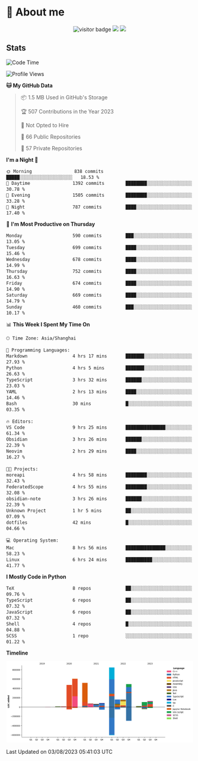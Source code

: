 <!-- ![](https://youpai.roccoshi.top/img/20200804214216.png) -->

# 🧐 About me
 
<p align="center">
<img src="https://visitor-badge.laobi.icu/badge?page_id=Lincest.Lincest&title=hits" alt="visitor badge"/>
<a href="mailto:imroccoshi@gmail.com"><img src="https://img.shields.io/badge/gmail-imroccoshi%40gmail.com-red"></a>
<a href="https://blog.roccoshi.top"><img src="https://img.shields.io/badge/blog-roccoshi-green"></a>
</p>

## Stats

<!--START_SECTION:waka-->
![Code Time](http://img.shields.io/badge/Code%20Time-457%20hrs%208%20mins-blue)

![Profile Views](http://img.shields.io/badge/Profile%20Views-7-blue)

**🐱 My GitHub Data** 

> 📦 1.5 MB Used in GitHub's Storage 
 > 
> 🏆 507 Contributions in the Year 2023
 > 
> 🚫 Not Opted to Hire
 > 
> 📜 66 Public Repositories 
 > 
> 🔑 57 Private Repositories 
 > 
**I'm a Night 🦉** 

```text
🌞 Morning                838 commits         █████░░░░░░░░░░░░░░░░░░░░   18.53 % 
🌆 Daytime                1392 commits        ████████░░░░░░░░░░░░░░░░░   30.78 % 
🌃 Evening                1505 commits        ████████░░░░░░░░░░░░░░░░░   33.28 % 
🌙 Night                  787 commits         ████░░░░░░░░░░░░░░░░░░░░░   17.40 % 
```
📅 **I'm Most Productive on Thursday** 

```text
Monday                   590 commits         ███░░░░░░░░░░░░░░░░░░░░░░   13.05 % 
Tuesday                  699 commits         ████░░░░░░░░░░░░░░░░░░░░░   15.46 % 
Wednesday                678 commits         ████░░░░░░░░░░░░░░░░░░░░░   14.99 % 
Thursday                 752 commits         ████░░░░░░░░░░░░░░░░░░░░░   16.63 % 
Friday                   674 commits         ████░░░░░░░░░░░░░░░░░░░░░   14.90 % 
Saturday                 669 commits         ████░░░░░░░░░░░░░░░░░░░░░   14.79 % 
Sunday                   460 commits         ███░░░░░░░░░░░░░░░░░░░░░░   10.17 % 
```


📊 **This Week I Spent My Time On** 

```text
🕑︎ Time Zone: Asia/Shanghai

💬 Programming Languages: 
Markdown                 4 hrs 17 mins       ███████░░░░░░░░░░░░░░░░░░   27.93 % 
Python                   4 hrs 5 mins        ███████░░░░░░░░░░░░░░░░░░   26.63 % 
TypeScript               3 hrs 32 mins       ██████░░░░░░░░░░░░░░░░░░░   23.03 % 
YAML                     2 hrs 13 mins       ████░░░░░░░░░░░░░░░░░░░░░   14.46 % 
Bash                     30 mins             █░░░░░░░░░░░░░░░░░░░░░░░░   03.35 % 

🔥 Editors: 
VS Code                  9 hrs 25 mins       ███████████████░░░░░░░░░░   61.34 % 
Obsidian                 3 hrs 26 mins       ██████░░░░░░░░░░░░░░░░░░░   22.39 % 
Neovim                   2 hrs 29 mins       ████░░░░░░░░░░░░░░░░░░░░░   16.27 % 

🐱‍💻 Projects: 
moreapi                  4 hrs 58 mins       ████████░░░░░░░░░░░░░░░░░   32.43 % 
FederatedScope           4 hrs 55 mins       ████████░░░░░░░░░░░░░░░░░   32.08 % 
obsidian-note            3 hrs 26 mins       ██████░░░░░░░░░░░░░░░░░░░   22.39 % 
Unknown Project          1 hr 5 mins         ██░░░░░░░░░░░░░░░░░░░░░░░   07.09 % 
dotfiles                 42 mins             █░░░░░░░░░░░░░░░░░░░░░░░░   04.66 % 

💻 Operating System: 
Mac                      8 hrs 56 mins       ███████████████░░░░░░░░░░   58.23 % 
Linux                    6 hrs 24 mins       ██████████░░░░░░░░░░░░░░░   41.77 % 
```

**I Mostly Code in Python** 

```text
TeX                      8 repos             ██░░░░░░░░░░░░░░░░░░░░░░░   09.76 % 
TypeScript               6 repos             ██░░░░░░░░░░░░░░░░░░░░░░░   07.32 % 
JavaScript               6 repos             ██░░░░░░░░░░░░░░░░░░░░░░░   07.32 % 
Shell                    4 repos             █░░░░░░░░░░░░░░░░░░░░░░░░   04.88 % 
SCSS                     1 repo              ░░░░░░░░░░░░░░░░░░░░░░░░░   01.22 % 
```



**Timeline**

![Lines of Code chart](https://raw.githubusercontent.com/Lincest/Lincest/master/assets/bar_graph.png)


 Last Updated on 03/08/2023 05:41:03 UTC
<!--END_SECTION:waka-->


